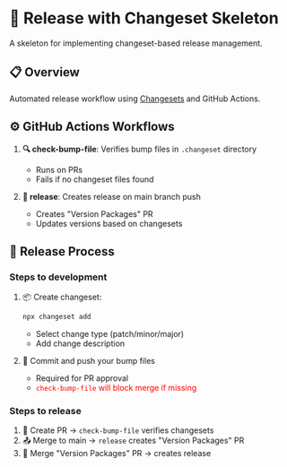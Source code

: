 # 🚀 Release with Changeset Skeleton

A skeleton for implementing changeset-based release management.

## 📋 Overview

Automated release workflow using [Changesets](https://github.com/changesets/changesets) and GitHub Actions.

## ⚙️ GitHub Actions Workflows

1. **🔍 check-bump-file**: Verifies bump files in `.changeset` directory
   - Runs on PRs
   - Fails if no changeset files found

2. **🚀 release**: Creates release on main branch push
   - Creates "Version Packages" PR
   - Updates versions based on changesets

## 📝 Release Process

### Steps to development
1. 📦 Create changeset:
   ```bash
   npx changeset add
   ```
   - Select change type (patch/minor/major)
   - Add change description

2. 💾 Commit and push your bump files
   - Required for PR approval
   - <span style="color: red">`check-bump-file` will block merge if missing</span>

### Steps to release
1. 🔄 Create PR → `check-bump-file` verifies changesets
2. 📤 Merge to main → `release` creates "Version Packages" PR
3. 🎉 Merge "Version Packages" PR → creates release
